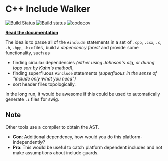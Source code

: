 # C++ Include Walker

[![Build Status](https://travis-ci.org/joergbrech/cpp_include_walker.svg?branch=master)](https://travis-ci.org/joergbrech/cpp_include_walker)
[![Build status](https://ci.appveyor.com/api/projects/status/u66p43l2g6dqjjk9?svg=true)](https://ci.appveyor.com/project/joergbrech/cpp-include-walker)
[![codecov](https://codecov.io/gh/joergbrech/cpp_include_walker/branch/master/graph/badge.svg)](https://codecov.io/gh/joergbrech/cpp_include_walker)

[**Read the documentation**](https://joergbrech.github.io/cpp_include_walker/)

The idea is to parse all of the `#include` statements in a set of `.cpp`, `.cxx`, `.c`, `.h`, `.hpp`, `.hxx` files, build a *depencency forest* and provide some functionality, such as
 - finding circular dependencies *(either using Johnson's alg, or during topo sort by Kahn's method)*, 
 - finding superfluous `#include` statements *(superfluous in the sense of "include only what you need")*
 - sort header files topologically.
 
In the long run, it would be awesome if this could be used to automatically generate `.i` files for swig. 

## Note

Other tools use a compiler to obtain the AST.

 - **Con**:
 Additional dependency, how would you do this platform-independently? 
 - **Pro**: This would be useful to catch platform dependent includes and not make assumptions about include guards.
